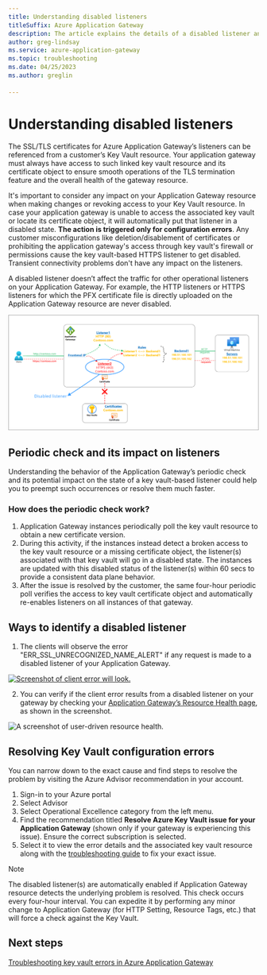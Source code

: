 ```yaml
---
title: Understanding disabled listeners
titleSuffix: Azure Application Gateway
description: The article explains the details of a disabled listener and ways to resolve the problem.
author: greg-lindsay
ms.service: azure-application-gateway
ms.topic: troubleshooting
ms.date: 04/25/2023
ms.author: greglin

---
```


# Understanding disabled listeners

The SSL/TLS certificates for Azure Application Gateway’s listeners can be referenced from a customer’s Key Vault resource. Your application gateway must always have access to such linked key vault resource and its certificate object to ensure smooth operations of the TLS termination feature and the overall health of the gateway resource.

It's important to consider any impact on your Application Gateway resource when making changes or revoking access to your Key Vault resource. In case your application gateway is unable to access the associated key vault or locate its certificate object, it will automatically put that listener in a disabled state. **The action is triggered only for configuration errors**. Any customer misconfigurations like deletion/disablement of certificates or prohibiting the application gateway's access through key vault's firewall or permissions cause the key vault-based HTTPS listener to get disabled. Transient connectivity problems don't have any impact on the listeners.

A disabled listener doesn’t affect the traffic for other operational listeners on your Application Gateway. For example, the HTTP listeners or HTTPS listeners for which the PFX certificate file is directly uploaded on the Application Gateway resource are never disabled.

[![An illustration showing affected listeners.](../application-gateway/media/disabled-listeners/affected-listener.png)](../application-gateway/media/disabled-listeners/affected-listener.png#lightbox)

## Periodic check and its impact on listeners

Understanding the behavior of the Application Gateway’s periodic check and its potential impact on the state of a key vault-based listener could help you to preempt such occurrences or resolve them much faster.

### How does the periodic check work?
1. Application Gateway instances periodically poll the key vault resource to obtain a new certificate version.
1. During this activity, if the instances instead detect a broken access to the key vault resource or a missing certificate object, the listener(s) associated with that key vault will go in a disabled state. The instances are updated with this disabled status of the listener(s) within 60 secs to provide a consistent data plane behavior.
1. After the issue is resolved by the customer, the same four-hour periodic poll verifies the access to key vault certificate object and automatically re-enables listeners on all instances of that gateway.

## Ways to identify a disabled listener

1. The clients will observe the error "ERR_SSL_UNRECOGNIZED_NAME_ALERT" if any request is made to a disabled listener of your Application Gateway.

[ ![Screenshot of client error will look.](../application-gateway/media/disabled-listeners/client-error.png) ](../application-gateway/media/disabled-listeners/client-error.png#lightbox)

2. You can verify if the client error results from a disabled listener on your gateway by checking your [Application Gateway’s Resource Health page](../application-gateway/resource-health-overview.md), as shown in the screenshot.

![A screenshot of user-driven resource health.](../application-gateway/media/disabled-listeners/resource-health-event.png)

## Resolving Key Vault configuration errors
You can narrow down to the exact cause and find steps to resolve the problem by visiting the Azure Advisor recommendation in your account.
1. Sign-in to your Azure portal
1. Select Advisor
1. Select Operational Excellence category from the left menu.
1. Find the recommendation titled **Resolve Azure Key Vault issue for your Application Gateway** (shown only if your gateway is experiencing this issue). Ensure the correct subscription is selected.
1. Select it to view the error details and the associated key vault resource along with the [troubleshooting guide](../application-gateway/application-gateway-key-vault-common-errors.md) to fix your exact issue.

> [!NOTE]
> The disabled listener(s) are automatically enabled if Application Gateway resource detects the underlying problem is resolved. This check occurs every four-hour interval. You can expedite it by performing any minor change to Application Gateway (for HTTP Setting, Resource Tags, etc.) that will force a check against the Key Vault.

## Next steps
[Troubleshooting key vault errors in Azure Application Gateway](../application-gateway/application-gateway-key-vault-common-errors.md)
